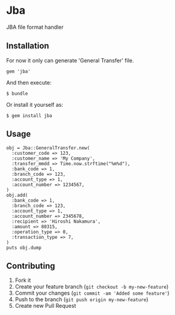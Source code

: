 # Jba

JBA file format handler

## Installation

For now it only can generate 'General Transfer' file.

    gem 'jba'

And then execute:

    $ bundle

Or install it yourself as:

    $ gem install jba

## Usage

    obj = Jba::GeneralTransfer.new(
      :customer_code => 123,
      :customer_name => 'My Company',
      :transfer_mmdd => Time.now.strftime("%m%d"),
      :bank_code => 1,
      :branch_code => 123,
      :account_type => 1,
      :account_number => 1234567,
    )
    obj.add(
      :bank_code => 1,
      :branch_code => 123,
      :account_type => 1,
      :account_number => 2345678,
      :recipient => 'Hiroshi Nakamura',
      :amount => 80315,
      :operation_type => 0,
      :transaction_type => 7,
    )
    puts obj.dump

## Contributing

1. Fork it
2. Create your feature branch (`git checkout -b my-new-feature`)
3. Commit your changes (`git commit -am 'Added some feature'`)
4. Push to the branch (`git push origin my-new-feature`)
5. Create new Pull Request
